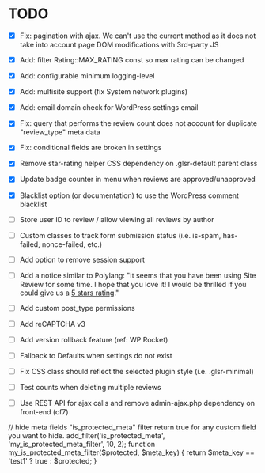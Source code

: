 # TODO
- [x] Fix: pagination with ajax. We can't use the current method as it does not take into account page DOM modifications with 3rd-party JS
- [x] Add: filter Rating::MAX_RATING const so max rating can be changed
- [x] Add: configurable minimum logging-level
- [x] Add: multisite support (fix System network plugins)
- [x] Add: email domain check for WordPress settings email
- [x] Fix: query that performs the review count does not account for duplicate "review_type" meta data
- [x] Fix: conditional fields are broken in settings
- [x] Remove star-rating helper CSS dependency on .glsr-default parent class
- [x] Update badge counter in menu when reviews are approved/unapproved
- [x] Blacklist option (or documentation) to use the WordPress comment blacklist

- [ ] Store user ID to review / allow viewing all reviews by author
- [ ] Custom classes to track form submission status (i.e. is-spam, has-failed, nonce-failed, etc.)
- [ ] Add option to remove session support

- [ ] Add a notice similar to Polylang: "It seems that you have been using Site Review for some time. I hope that you love it! I would be thrilled if you could give us a [5 stars rating](...)."
- [ ] Add custom post_type permissions
- [ ] Add reCAPTCHA v3
- [ ] Add version rollback feature (ref: WP Rocket)
- [ ] Fallback to Defaults when settings do not exist
- [ ] Fix CSS class should reflect the selected plugin style (i.e. .glsr-minimal)
- [ ] Test counts when deleting multiple reviews
- [ ] Use REST API for ajax calls and remove admin-ajax.php dependency on front-end (cf7)

// hide meta fields
"is_protected_meta" filter return true for any custom field you want to hide.
add_filter('is_protected_meta', 'my_is_protected_meta_filter', 10, 2);
function my_is_protected_meta_filter($protected, $meta_key) {
    return $meta_key == 'test1' ? true : $protected;
}
